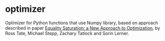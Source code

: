 # optimizer
Optimizer for Python functions that use Numpy library, based on approach described in paper [Equality Saturation: a New Approach to Optimization](http://www.cs.cornell.edu/~ross/publications/eqsat/eqsat_tate_popl09.pdf), by Ross Tate, Michael Stepp, Zachary Tatlock and Sorin Lerner.
